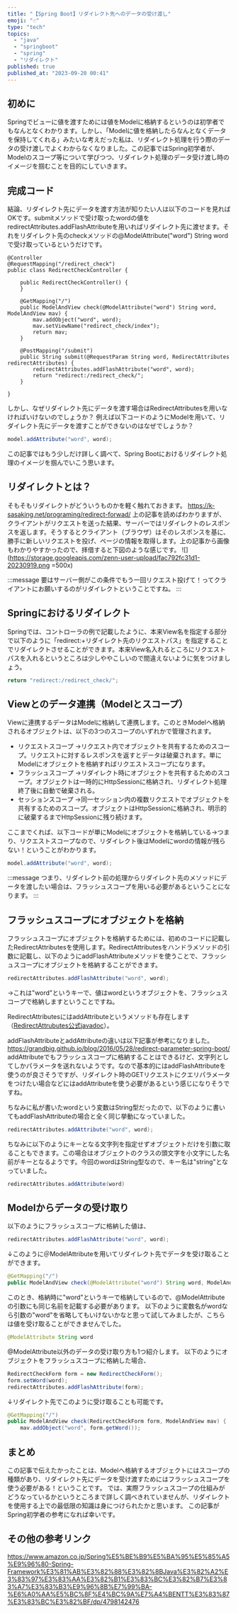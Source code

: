 ```yaml
---
title: "【Spring Boot】リダイレクト先へのデータの受け渡し"
emoji: "☝️"
type: "tech"
topics:
  - "java"
  - "springboot"
  - "spring"
  - "リダイレクト"
published: true
published_at: "2023-09-20 00:41"
---
```


## 初めに
Springでビューに値を渡すためには値をModelに格納するというのは初学者でもなんとなくわかります。しかし、「Modelに値を格納したらなんとなくデータを保持してくれる」みたいな考えだった私は、リダイレクト処理を行う際のデータの受け渡しでよくわからなくなりました。この記事ではSpring初学者が、Modelのスコープ等について学びつつ、リダイレクト処理のデータ受け渡し時のイメージを掴むことを目的にしていきます。

## 完成コード
結論、リダイレクト先にデータを渡す方法が知りたい人は以下のコードを見ればOKです。submitメソッドで受け取ったwordの値をredirectAttributes.addFlashAttributeを用いればリダイレクト先に渡せます。それをリダイレクト先のcheckメソッドの@ModelAttribute("word") String wordで受け取っているというだけです。

```java:コントローラ
@Controller
@RequestMapping("/redirect_check")
public class RedirectCheckController {

    public RedirectCheckController() {
    }

    @GetMapping("/")
    public ModelAndView check(@ModelAttribute("word") String word, ModelAndView mav) {
        mav.addObject("word", word);
        mav.setViewName("redirect_check/index");
        return mav;
    }

    @PostMapping("/submit")
    public String submit(@RequestParam String word, RedirectAttributes redirectAttributes) {
        redirectAttributes.addFlashAttribute("word", word);
        return "redirect:/redirect_check/";
    }

}
```

しかし、なぜリダイレクト先にデータを渡す場合はRedirectAttributesを用いなければいけないのでしょうか？
例えば以下コードのようにModelを用いて、リダイレクト先にデータを渡すことができないのはなぜでしょうか？
```java
model.addAttribute("word", word);
```
この記事ではもう少しだけ詳しく調べて、Spring Bootにおけるリダイレクト処理のイメージを掴んでいこう思います。

## リダイレクトとは？
そもそもリダイレクトがどういうものかを軽く触れておきます。
https://k-sasaking.net/programing/redirect-forwad/
上の記事を読めばわかりますが、クライアントがリクエストを送った結果、サーバーではリダイレクトのレスポンスを返します。そうするとクライアント（ブラウザ）はそのレスポンスを基に、勝手に新しいリクエストを投げ、ページの情報を取得します。上の記事から画像もわかりやすかったので、拝借すると下図のような感じです。
![](https://storage.googleapis.com/zenn-user-upload/fac792fc31d1-20230919.png =500x)

:::message
要はサーバー側がこの条件でもう一回リクエスト投げて！ってクライアントにお願いするのがリダイレクトということですね。
:::

## Springにおけるリダイレクト
Springでは、コントローラの例で記載したように、本来View名を指定する部分で以下のように「redirect:+リダイレクト先のリクエストパス」を指定することでリダイレクトさせることができます。本来View名入れるところにリクエストパスを入れるというところは少しややこしいので間違えないように気をつけましょう。
```java
return "redirect:/redirect_check/";
```

## Viewとのデータ連携（Modelとスコープ）
Viewに連携するデータはModelに格納して連携します。このときModelへ格納されるオブジェクトは、以下の3つのスコープのいずれかで管理されます。
- リクエストスコープ
→リクエスト内でオブジェクトを共有するためのスコープ。リクエストに対するレスポンスを返すとデータは破棄されます。単にModelにオブジェクトを格納すればリクエストスコープになります。
- フラッシュスコープ
→リダイレクト時にオブジェクトを共有するためのスコープ。オブジェクトは一時的にHttpSessionに格納され、リダイレクト処理終了後に自動で破棄される。
- セッションスコープ
→同一セッション内の複数リクエストでオブジェクトを共有するためのスコープ。オブジェクトはHttpSessionに格納され、明示的に破棄するまでHttpSessionに残り続けます。

ここまでくれば、以下コードが単にModelにオブジェクトを格納している→つまり、リクエストスコープなので、リダイレクト後はModelにwordの情報が残らない！ということがわかります。
```java
model.addAttribute("word", word);
```

:::message
つまり、リダイレクト前の処理からリダイレクト先のメソッドにデータを渡したい場合は、フラッシュスコープを用いる必要があるということになります。
:::

## フラッシュスコープにオブジェクトを格納
フラッシュスコープにオブジェクトを格納するためには、初めのコードに記載したRedirectAttributesを使用します。RedirectAttributesをハンドラメソッドの引数に記載し、以下のようにaddFlashAttributeメソッドを使うことで、フラッシュスコープにオブジェクトを格納することができます。
```java
redirectAttributes.addFlashAttribute("word", word);
```
→これは"word"というキーで、値はwordというオブジェクトを、フラッシュスコープで格納しますということですね。

RedirectAttributesにはaddAttributeというメソッドも存在します（[RedirectAttrubutes公式javadoc](https://spring.pleiades.io/spring-framework/docs/current/javadoc-api/org/springframework/web/servlet/mvc/support/RedirectAttributes.html)）。

addFlashAttributeとaddAttributeの違いは以下記事が参考になりました。
https://grandbig.github.io/blog/2016/05/28/redirect-parameter-spring-boot/
addAttributeでもフラッシュスコープに格納することはできるけど、文字列としてしかパラメータを送れないようです。なので基本的にはaddFlashAttributeを使うのが良さそうですが、リダイレクト時のGETリクエストにクエリパラメータをつけたい場合などにはaddAttributeを使う必要があるという感じになりそうですね。

ちなみに私が書いたwordという変数はString型だったので、以下のように書いてもaddFlashAttributeの場合と全く同じ挙動になっていました。
```java
redirectAttributes.addAttribute("word", word);
```

ちなみに以下のようにキーとなる文字列を指定せずオブジェクトだけを引数に取ることもできます。この場合はオブジェクトのクラスの頭文字を小文字にした名前がキーとなるようです。今回のwordはString型なので、キー名は"string"となっていました。
```java
redirectAttributes.addAttribute(word)
```

## Modelからデータの受け取り

以下のようにフラッシュスコープに格納した値は、
```java
redirectAttributes.addFlashAttribute("word", word);
```
↓このように＠ModelAttributeを用いてリダイレクト先でデータを受け取ることができます。
```java
@GetMapping("/")
public ModelAndView check(@ModelAttribute("word") String word, ModelAndView mav) {
```
このとき、格納時に"word"というキーで格納しているので、@ModelAttributeの引数にも同じ名前を記載する必要があります。
以下のように変数名がwordなら引数の"word"を省略してもいけないかなと思って試してみましたが、こちらは値を受け取ることができませんでした。
```java
@ModelAttribute String word
```

@ModelAttribute以外のデータの受け取り方も1つ紹介します。
以下のようにオブジェクトをフラッシュスコープに格納した場合、
```java
RedirectCheckForm form = new RedirectCheckForm();
form.setWord(word);
redirectAttributes.addFlashAttribute(form);
```
↓リダイレクト先でこのように受け取ることも可能です。
```java
@GetMapping("/")
public ModelAndView check(RedirectCheckForm form, ModelAndView mav) {
	mav.addObject("word", form.getWord());
```
## まとめ
この記事で伝えたかったことは、Modelへ格納するオブジェクトにはスコープの種類があり、リダイレクト先にデータを受け渡すためにはフラッシュスコープを使う必要がある！ということです。
では、実際フラッシュスコープの仕組みがどうなっているかというところまで詳しく調べきれていませんが、リダイレクトを使用する上での最低限の知識は身につけられたかと思います。
この記事がSpring初学者の参考になれば幸いです。

## その他の参考リンク
https://www.amazon.co.jp/Spring%E5%BE%B9%E5%BA%95%E5%85%A5%E9%96%80-Spring-Framework%E3%81%AB%E3%82%88%E3%82%8BJava%E3%82%A2%E3%83%97%E3%83%AA%E3%82%B1%E3%83%BC%E3%82%B7%E3%83%A7%E3%83%B3%E9%96%8B%E7%99%BA-%E6%A0%AA%E5%BC%8F%E4%BC%9A%E7%A4%BENTT%E3%83%87%E3%83%BC%E3%82%BF/dp/4798142476
